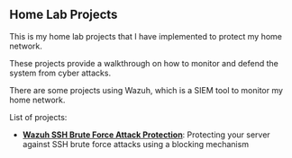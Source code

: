 ## Home Lab Projects

This is my home lab projects that I have implemented to protect my home network.

These projects provide a walkthrough on how to monitor and defend the system from cyber attacks.

There are some projects using Wazuh, which is a SIEM tool to monitor my home network.

List of projects:
<ul>
  <li><strong><a href="/Wazuh SSH Brute Force Attack Protection">Wazuh SSH Brute Force Attack Protection</a></strong>: Protecting your server against SSH brute force attacks using a blocking mechanism</li>
</ul>
